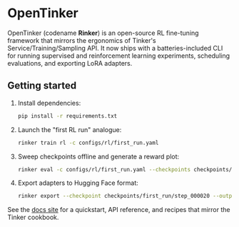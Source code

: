 # OpenTinker

OpenTinker (codename **Rinker**) is an open-source RL fine-tuning framework that mirrors the ergonomics of Tinker's
Service/Training/Sampling API. It now ships with a batteries-included CLI for running supervised and reinforcement learning
experiments, scheduling evaluations, and exporting LoRA adapters.

## Getting started

1. Install dependencies:
   ```bash
   pip install -r requirements.txt
   ```
2. Launch the "first RL run" analogue:
   ```bash
   rinker train rl -c configs/rl/first_run.yaml
   ```
3. Sweep checkpoints offline and generate a reward plot:
   ```bash
   rinker eval -c configs/rl/first_run.yaml --checkpoints checkpoints/first_run
   ```
4. Export adapters to Hugging Face format:
   ```bash
   rinker export --checkpoint checkpoints/first_run/step_000020 --output exports/first_run
   ```

See the [docs site](docs/index.md) for a quickstart, API reference, and recipes that mirror the Tinker cookbook.
